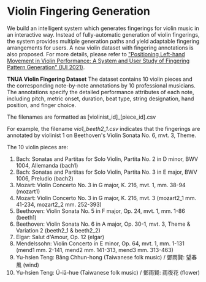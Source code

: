 # Violin Fingering Generation

We build an intelligent system which generates fingerings for violin music in an interactive way. Instead of fully-automatic generation of violin fingerings, the system provides multiple generation paths and yield adaptable fingering arrangements for users. A new violin dataset with fingering annotations is also proposed. For more details, please refer to ["Positioning Left-hand Movement in Violin Performance: A System and User Study of Fingering Pattern Generation" (IUI 2021)](https://dl.acm.org/doi/abs/10.1145/3397481.3450661?sid=SCITRUS).

**TNUA Violin Fingering Dataset**
The dataset contains 10 violin pieces and the corresponding note-by-note annotations by 10 professional musicians. The annotations specify the detailed performance attributes of each note, including pitch, metric onset, duration, beat type, string designation, hand position, and finger choice.

The filenames are formatted as [violinist_id]_[piece_id].csv

For example, the filename *vio1_beeth2_1.csv* indicates that the fingerings are annotated by violinist 1 on Beethoven's Violin Sonata No. 6, mvt. 3, Theme.

The 10 violin pieces are:
1. Bach: Sonatas and Partitas for Solo Violin, Partita No. 2 in D minor, BWV 1004, Allemanda (bach1)
2. Bach: Sonatas and Partitas for Solo Violin, Partita No. 3 in E major, BWV 1006, Preludio (bach2)
3. Mozart: Violin Concerto No. 3 in G major, K. 216, mvt. 1, mm. 38-94 (mozart1)
4. Mozart: Violin Concerto No. 3 in G major, K. 216, mvt. 3 (mozart2_1 mm. 41-234, mozart2_2 mm. 252-393)
5. Beethoven: Violin Sonata No. 5 in F major, Op. 24, mvt. 1, mm. 1-86 (beeth1)
6. Beethoven: Violin Sonata No. 6 in A major, Op. 30-1, mvt. 3, Theme & Variation 2 (beeth2_1 & beeth2_2)
7. Elgar: Salut d'Amour, Op. 12 (elgar)
8. Mendelssohn: Violin Concerto in E minor, Op. 64, mvt. 1, mm. 1-131 (mend1 mm. 2-141, mend2 mm. 141-313, mend3 mm. 313-463)
9. Yu-hsien Teng: Bāng Chhun-hong (Taiwanese folk music) / 鄧雨賢: 望春風 (wind)
10. Yu-hsien Teng: Ú-iā-hue (Taiwanese folk music) / 鄧雨賢: 雨夜花 (flower)


